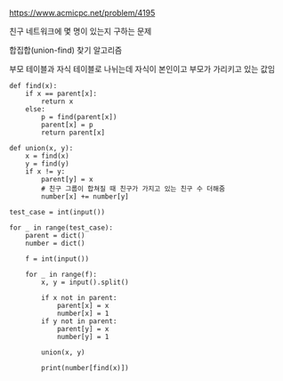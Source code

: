 https://www.acmicpc.net/problem/4195

친구 네트워크에 몇 명이 있는지 구하는 문제

합집합(union-find) 찾기 알고리즘

부모 테이블과 자식 테이블로 나뉘는데 자식이 본인이고 부모가 가리키고 있는 값임

```
def find(x):
    if x == parent[x]:
        return x
    else:
        p = find(parent[x])
        parent[x] = p
        return parent[x]

def union(x, y):
    x = find(x)
    y = find(y)
    if x != y:
        parent[y] = x
        # 친구 그룹이 합쳐질 때 친구가 가지고 있는 친구 수 더해줌
        number[x] += number[y]

test_case = int(input())

for _ in range(test_case):
    parent = dict()
    number = dict()

    f = int(input())

    for _ in range(f):
        x, y = input().split()

        if x not in parent:
            parent[x] = x
            number[x] = 1
        if y not in parent:
            parent[y] = x
            number[y] = 1

        union(x, y)

        print(number[find(x)])
```
